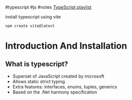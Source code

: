 #typescript #js #notes 
[TypeScript playlist](https://www.youtube.com/playlist?list=PLHiZ4m8vCp9PgOOjdyNpc6AoBmKNrp_u3)


install typescript using vite
```ts
npm create vite@latest
```

# Introduction And Installation
## What is typescript?
- Superset of JavaScript created by microsoft
- Allows static strict typing
- Extra features: interfaces, enums, tuples, generics
- Based on the .Net harmony specification


